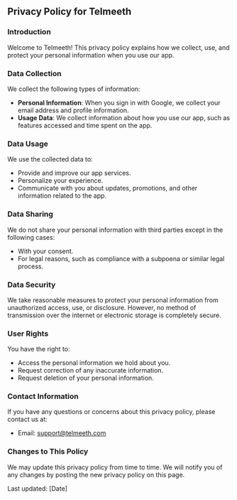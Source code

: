 ## Privacy Policy for Telmeeth

### Introduction

Welcome to Telmeeth! This privacy policy explains how we collect, use, and protect your personal information when you use our app.

### Data Collection

We collect the following types of information:
- **Personal Information**: When you sign in with Google, we collect your email address and profile information.
- **Usage Data**: We collect information about how you use our app, such as features accessed and time spent on the app.

### Data Usage

We use the collected data to:
- Provide and improve our app services.
- Personalize your experience.
- Communicate with you about updates, promotions, and other information related to the app.

### Data Sharing

We do not share your personal information with third parties except in the following cases:
- With your consent.
- For legal reasons, such as compliance with a subpoena or similar legal process.

### Data Security

We take reasonable measures to protect your personal information from unauthorized access, use, or disclosure. However, no method of transmission over the internet or electronic storage is completely secure.

### User Rights

You have the right to:
- Access the personal information we hold about you.
- Request correction of any inaccurate information.
- Request deletion of your personal information.

### Contact Information

If you have any questions or concerns about this privacy policy, please contact us at:
- Email: support@telmeeth.com

### Changes to This Policy

We may update this privacy policy from time to time. We will notify you of any changes by posting the new privacy policy on this page.

Last updated: [Date]
